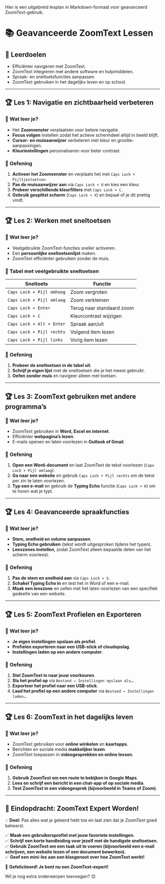 Hier is een uitgebreid lesplan in Markdown-formaat voor geavanceerd ZoomText-gebruik.

# 📚 Geavanceerde ZoomText Lessen

## 🎯 Leerdoelen
- Efficiënter navigeren met ZoomText.
- ZoomText integreren met andere software en hulpmiddelen.
- Spraak- en sneltoetsfuncties aanpassen.
- ZoomText gebruiken in het dagelijks leven en op school.

---

## 🏆 Les 1: Navigatie en zichtbaarheid verbeteren

### 🔹 Wat leer je?
- Het **Zoomvenster** verplaatsen voor betere navigatie.
- **Focus volgen** instellen zodat het actieve schermdeel altijd in beeld blijft.
- **Cursor- en muisaanwijzer** verbeteren met kleur en grootte-aanpassingen.
- **Kleurinstellingen** personaliseren voor beter contrast.

### 📝 **Oefening**
1. **Activeer het Zoomvenster** en verplaats het met `Caps Lock + Pijltjestoetsen`.
2. **Pas de muisaanwijzer aan** via `Caps Lock + U` en kies een kleur.
3. **Probeer verschillende kleurfilters** met `Caps Lock + C`.
4. **Gebruik gesplitst scherm** (`Caps Lock + X`) en bepaal of je dit prettig vindt.

---

## 🏆 Les 2: Werken met sneltoetsen

### 🔹 Wat leer je?
- Veelgebruikte ZoomText-functies sneller activeren.
- Een **persoonlijke sneltoetsenlijst** maken.
- ZoomText efficiënter gebruiken zonder de muis.

### 📜 **Tabel met veelgebruikte sneltoetsen**
| Sneltoets                         | Functie                                      |
|-----------------------------------|---------------------------------------------|
| `Caps Lock + Pijl omhoog`         | Zoom vergroten                              |
| `Caps Lock + Pijl omlaag`         | Zoom verkleinen                             |
| `Caps Lock + Enter`               | Terug naar standaard zoom                   |
| `Caps Lock + C`                   | Kleurcontrast wijzigen                      |
| `Caps Lock + Alt + Enter`         | Spraak aan/uit                              |
| `Caps Lock + Pijl rechts`         | Volgend item lezen                          |
| `Caps Lock + Pijl links`          | Vorig item lezen                            |

### 📝 **Oefening**
1. **Probeer de sneltoetsen in de tabel uit**.
2. **Schrijf je eigen lijst** met de sneltoetsen die je het meest gebruikt.
3. **Oefen zonder muis** en navigeer alleen met toetsen.

---

## 🏆 Les 3: ZoomText gebruiken met andere programma’s

### 🔹 Wat leer je?
- ZoomText gebruiken in **Word, Excel en internet**.
- Efficiënter **webpagina’s lezen**.
- E-mails openen en laten voorlezen in **Outlook of Gmail**.

### 📝 **Oefening**
1. **Open een Word-document** en laat ZoomText de tekst voorlezen (`Caps Lock + Pijl omlaag`).
2. **Ga naar een website** en gebruik `Caps Lock + Pijl rechts` om de tekst per zin te laten voorlezen.
3. **Typ een e-mail** en gebruik de **Typing Echo** functie (`Caps Lock + K`) om te horen wat je typt.

---

## 🏆 Les 4: Geavanceerde spraakfuncties

### 🔹 Wat leer je?
- **Stem, snelheid en volume aanpassen**.
- **Typing Echo gebruiken** (tekst wordt uitgesproken tijdens het typen).
- **Leeszones instellen**, zodat ZoomText alleen bepaalde delen van het scherm voorleest.

### 📝 **Oefening**
1. **Pas de stem en snelheid aan** via `Caps Lock + S`.
2. **Schakel Typing Echo in** en test het in Word of een e-mail.
3. **Maak een leeszone** en oefen met het laten voorlezen van een specifiek gedeelte van een website.

---

## 🏆 Les 5: ZoomText Profielen en Exporteren

### 🔹 Wat leer je?
- **Je eigen instellingen opslaan als profiel**.
- **Profielen exporteren naar een USB-stick of cloudopslag**.
- **Instellingen laden op een andere computer**.

### 📝 **Oefening**
1. **Stel ZoomText in naar jouw voorkeuren**.
2. **Sla het profiel op** via `Bestand → Instellingen opslaan als…`.
3. **Exporteer het profiel naar een USB-stick**.
4. **Laad het profiel op een andere computer** via `Bestand → Instellingen laden…`.

---

## 🏆 Les 6: ZoomText in het dagelijks leven

### 🔹 Wat leer je?
- ZoomText gebruiken voor **online winkelen** en **kaartapps**.
- Berichten en sociale media **makkelijker lezen**.
- ZoomText toepassen in **videogesprekken en online lessen**.

### 📝 **Oefening**
1. **Gebruik ZoomText om een route te bekijken in Google Maps**.
2. **Lees en schrijf een bericht in een chat-app of op sociale media**.
3. **Test ZoomText in een videogesprek (bijvoorbeeld in Teams of Zoom)**.

---

## 🏁 **Eindopdracht: ZoomText Expert Worden!**
💡 **Doel:** Pas alles wat je geleerd hebt toe en laat zien dat je ZoomText goed beheerst.  

✅ **Maak een gebruikersprofiel met jouw favoriete instellingen.**  
✅ **Schrijf een korte handleiding voor jezelf met de handigste sneltoetsen.**  
✅ **Gebruik ZoomText om een taak uit te voeren (bijvoorbeeld een e-mail schrijven, een website lezen of een document bewerken).**  
✅ **Geef een mini-les aan een klasgenoot over hoe ZoomText werkt!**  

🎉 **Gefeliciteerd! Je bent nu een ZoomText-expert!**

Wil je nog extra onderwerpen toevoegen? 😊